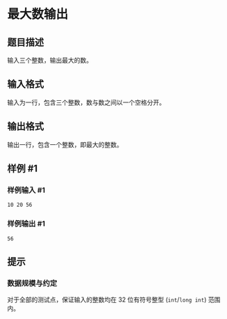 # 最大数输出

## 题目描述

输入三个整数，输出最大的数。

## 输入格式

输入为一行，包含三个整数，数与数之间以一个空格分开。

## 输出格式

输出一行，包含一个整数，即最大的整数。

## 样例 #1

### 样例输入 #1

```
10 20 56
```

### 样例输出 #1

```
56
```

## 提示

### 数据规模与约定

对于全部的测试点，保证输入的整数均在 32 位有符号整型 (`int`/`long int`) 范围内。
